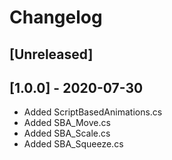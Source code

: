 # Changelog

## [Unreleased]

## [1.0.0] - 2020-07-30

- Added ScriptBasedAnimations.cs
- Added SBA_Move.cs
- Added SBA_Scale.cs
- Added SBA_Squeeze.cs